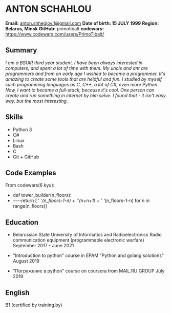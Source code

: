 # ANTON SCHAHLOU

**Email:** anton.shheglov.1@gmail.com
**Date of birth: 15 JULY 1999**
**Region: Belarus, Minsk**
**GitHub:** primotibalt
**codewars:** https://www.codewars.com/users/PrimoTibalt/

## Summary

*I am a BSUIR third year student. I have been always interested in computers, and spent a lot of time with them. My uncle and ant are programmers and from an early age I wished to became a programmer. It's amazing to create some tools that are helpful and fun. I studied by myself such programming languages as C, C++, a lot of C#, even more Python. Now, I want to became a full-stack, because it's cool. One person can create and run something in internet by him selve. I found that - it isn't easy way, but the most interesting.*

## Skills
- Python 3
- C#
- Linux
- Bash
- C
- Git + GitHub

## Code Examples
From codewars(6 kyu):
- def tower_builder(n_floors):
- ----return [ ' '*(n_floors-1-n) + '*'*(n+n+1) + ' '*(n_floors-1-n) for n in range(n_floors)]

## Education
- Belarussian State University of Informatics and Radioelectronics
Radio communication equipment (programmable electronic warfare) 
September 2017 - June 2021

- "Introduction to python" course in EPAM "Python and golang solutions" 
August 2019
- "Погружение в python" course on coursera from MAIL.RU GROUP
July 2019

## English
B1 (certified by training.by)
